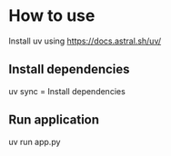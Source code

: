 # How to use

Install uv using https://docs.astral.sh/uv/

## Install dependencies

uv sync = Install dependencies

## Run application

uv run app.py
